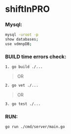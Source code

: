 # shiftInPRO
### Mysql:
```sh
mysql -uroot -p
show databases;
use vdmnpDB;
```

### BUILD time errors check: 
```sh
1. go build ./...
```
> OR
```sh
2. go vet ./...
```
> OR
```sh
3. go test ./...
```

### RUN: 
```sh
go run ./cmd/server/main.go
```